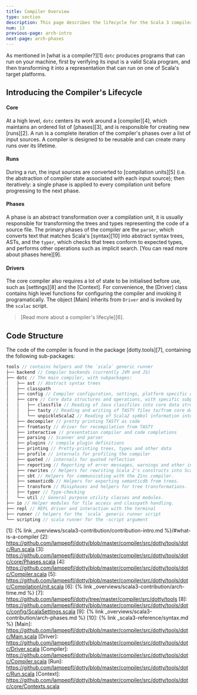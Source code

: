 ```yaml
---
title: Compiler Overview
type: section
description: This page describes the lifecycle for the Scala 3 compiler.
num: 13
previous-page: arch-intro
next-page: arch-phases
---
```


As mentioned in [what is a compiler?][1] `dotc` produces programs that can run on your machine,
first by verifying its input is a valid Scala program, and then transforming it into a
representation that can run on one of Scala's target platforms.

## Introducing the Compiler's Lifecycle

#### Core
At a high level, `dotc` centers its work around a [compiler][4], which maintains an ordered
list of [phases][3], and is responsible for creating new [runs][2].
A run is a complete iteration of the compiler's phases over a list of input sources.
A compiler is designed to be reusable and can create many runs over its lifetime.

#### Runs
During a run, the input sources are converted to [compilation units][5] (i.e. the abstraction of
compiler state associated with each input source); then iteratively: a single phase is applied to
every compilation unit before progressing to the next phase.

#### Phases
A phase is an abstract transformation over a compilation unit, it is usually responsible
for transforming the trees and types representing the code of a source file. The primary phases of
the compiler are the `parser`, which converts text that matches Scala's
[syntax][10] into abstract syntax trees, ASTs, and the `typer`, which checks that
trees conform to expected types, and performs other operations such as implicit search.
[You can read more about phases here][9].

#### Drivers

The core compiler also requires a lot of state to be initialised before use, such as [settings][8]
and the [Context]. For convenience, the [Driver] class contains high level functions for
configuring the compiler and invoking it programatically. The object [Main] inherits from `Driver`
and is invoked by the `scalac` script.

<!-- #### Further Reading -->
> [Read more about a compiler's lifecyle][6].

## Code Structure

The code of the compiler is found in the package [dotty.tools][7],
containing the following sub-packages:
```scala
tools // contains helpers and the `scala` generic runner
├── backend // Compiler backends (currently JVM and JS)
├── dotc // The main compiler, with subpackages:
│   ├── ast // Abstract syntax trees
│   ├── classpath
│   ├── config // Compiler configuration, settings, platform specific definitions.
│   ├── core // Core data structures and operations, with specific subpackages for:
│   │   ├── classfile // Reading of Java classfiles into core data structures
│   │   ├── tasty // Reading and writing of TASTY files to/from core data structures
│   │   └── unpickleScala2 // Reading of Scala2 symbol information into core data structures
│   ├── decompiler // pretty printing TASTY as code
│   ├── fromtasty // driver for recompilation from TASTY
│   ├── interactive // presentation compiler and code completions
│   ├── parsing // Scanner and parser
│   ├── plugins // compile plugin definitions
│   ├── printing // Pretty-printing trees, types and other data
│   ├── profile // internals for profiling the compiler
│   ├── quoted // internals for quoted reflection
│   ├── reporting // Reporting of error messages, warnings and other info.
│   ├── rewrites // Helpers for rewriting Scala 2's constructs into Scala 3's.
│   ├── sbt // Helpers for communicating with the Zinc compiler.
│   ├── semanticdb // Helpers for exporting semanticdb from trees.
│   ├── transform // Miniphases and helpers for tree transformations.
│   ├── typer // Type-checking
│   └── util // General purpose utility classes and modules.
├── io // Helper modules for file access and classpath handling.
├── repl // REPL driver and interaction with the terminal
├── runner // helpers for the `scala` generic runner script
└── scripting // scala runner for the -script argument
```

[1]: {% link _overviews/scala3-contribution/contribution-intro.md %}/#what-is-a-compiler
[2]: https://github.com/lampepfl/dotty/blob/master/compiler/src/dotty/tools/dotc/Run.scala
[3]: https://github.com/lampepfl/dotty/blob/master/compiler/src/dotty/tools/dotc/core/Phases.scala
[4]: https://github.com/lampepfl/dotty/blob/master/compiler/src/dotty/tools/dotc/Compiler.scala
[5]: https://github.com/lampepfl/dotty/blob/master/compiler/src/dotty/tools/dotc/CompilationUnit.scala
[6]: {% link _overviews/scala3-contribution/arch-time.md %}
[7]: https://github.com/lampepfl/dotty/tree/master/compiler/src/dotty/tools
[8]: https://github.com/lampepfl/dotty/blob/master/compiler/src/dotty/tools/dotc/config/ScalaSettings.scala
[9]: {% link _overviews/scala3-contribution/arch-phases.md %}
[10]: {% link _scala3-reference/syntax.md %}
[Main]: https://github.com/lampepfl/dotty/blob/master/compiler/src/dotty/tools/dotc/Main.scala
[Driver]: https://github.com/lampepfl/dotty/blob/master/compiler/src/dotty/tools/dotc/Driver.scala
[Compiler]: https://github.com/lampepfl/dotty/blob/master/compiler/src/dotty/tools/dotc/Compiler.scala
[Run]: https://github.com/lampepfl/dotty/blob/master/compiler/src/dotty/tools/dotc/Run.scala
[Context]: https://github.com/lampepfl/dotty/blob/master/compiler/src/dotty/tools/dotc/core/Contexts.scala

